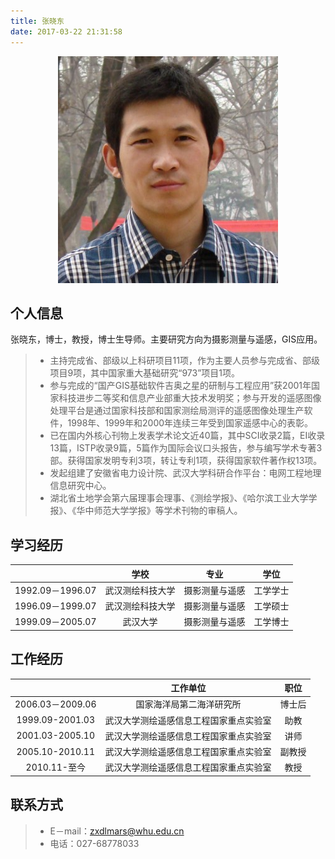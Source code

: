 ```yaml
---
title: 张晓东
date: 2017-03-22 21:31:58
---
```




<div align=center>
<img src = "big.png"/>
</div>

## 个人信息
张晓东，博士，教授，博士生导师。主要研究方向为摄影测量与遥感，GIS应用。
> * 主持完成省、部级以上科研项目11项，作为主要人员参与完成省、部级项目9项，其中国家重大基础研究“973”项目1项。
> * 参与完成的“国产GIS基础软件吉奥之星的研制与工程应用”获2001年国家科技进步二等奖和信息产业部重大技术发明奖；参与开发的遥感图像处理平台是通过国家科技部和国家测绘局测评的遥感图像处理生产软件，1998年、1999年和2000年连续三年受到国家遥感中心的表彰。
> * 已在国内外核心刊物上发表学术论文近40篇，其中SCI收录2篇，EI收录13篇，ISTP收录9篇，5篇作为国际会议口头报告，参与编写学术专著3部。获得国家发明专利3项，转让专利1项，获得国家软件著作权13项。
> * 发起组建了安徽省电力设计院、武汉大学科研合作平台：电网工程地理信息研究中心。
> * 湖北省土地学会第六届理事会理事、《测绘学报》、《哈尔滨工业大学学报》、《华中师范大学学报》等学术刊物的审稿人。

## 学习经历

|     | 学校  | 专业  |  学位  |
| :-----: | :------: | :-----:  | :-----: |
| 1992.09－1996.07    | 武汉测绘科技大学   |  摄影测量与遥感  | 工学学士  |
| 1996.09－1999.07    | 武汉测绘科技大学   |  摄影测量与遥感  | 工学硕士  |
| 1999.09－2005.07    | 武汉大学   |  摄影测量与遥感  | 工学博士  |


## 工作经历

|     |  工作单位 |  职位  |
| :-----: | :------: | :-----:  | 
| 2006.03－2009.06    | 国家海洋局第二海洋研究所   |  博士后  |
| 1999.09-2001.03    | 武汉大学测绘遥感信息工程国家重点实验室   |  助教  |
| 2001.03-2005.10    | 武汉大学测绘遥感信息工程国家重点实验室   |  讲师  |
| 2005.10-2010.11   | 武汉大学测绘遥感信息工程国家重点实验室   |  副教授  |
| 2010.11-至今    | 武汉大学测绘遥感信息工程国家重点实验室   |  教授  |

## 联系方式

> * E－mail：<zxdlmars@whu.edu.cn>
> * 电话：027-68778033